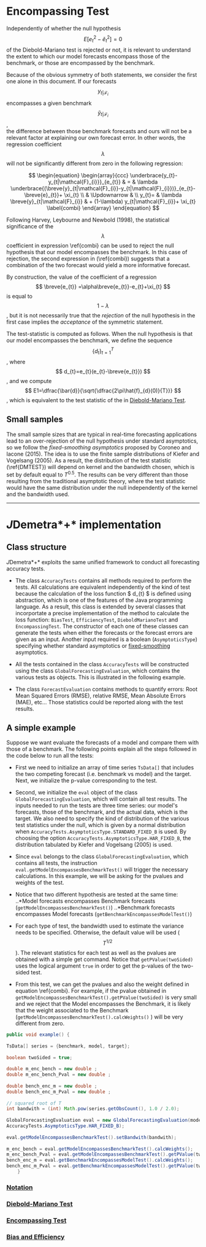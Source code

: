 # Encompassing Test 

Independently of whether the null hypothesis $$ E[e^2_{t}-\breve{e}^2_{t}]=0 $$  of the 
Diebold-Mariano test is rejected or not, it is relevant 
to understand the extent to which our model forecasts encompass those of the benchmark, 
or those are encompassed by the benchmark.  

Because of the obvious symmetry of both statements, we consider the first one alone in this document. 
If our forecasts $$ y_{t|\mathcal{F}_{i}} $$ 
encompasses a given benchmark 
$$ \breve{y}_{t|\mathcal{F}_{i}} $$ ,  
the difference between those benchmark forecasts and ours will not be a relevant factor 
at explaining our own forecast error. In other words, the regression coefficient $$ \lambda $$ 
will not be significantly different from zero in the following regression:

$$
\begin{equation}
\begin{array}{ccc}
  \underbrace{y_{t}-y_{t|\mathcal{F}_{i}}}_{e_{t}}  &   =   &   \lambda \underbrace{(\breve{y}_{t|\mathcal{F}_{i}}-y_{t|\mathcal{F}_{i}})}_{e_{t}-\breve{e}_{t}}+ \xi_{t}     \\
&   \Updownarrow    & \\
   y_{t}=  &   \lambda \breve{y}_{t|\mathcal{F}_{i}}  &    + (1-\lambda) y_{t|\mathcal{F}_{i}}+ \xi_{t}   \label{combi}
\end{array}
\end{equation}
$$


Following Harvey, Leybourne and Newbold (1998), the statistical significance 
of the $$ \lambda $$ coefficient in expression \ref{combi} can be used to reject 
the null hypothesis that our model encompasses the benchmark. In this case of rejection, 
the second expression in (\ref{combi}) suggests that a combination of the two forecast would yield a 
more informative forecast. 

By construction, the value of the coefficient of a regression 
$$ \breve{e_{t}} =\alpha\breve{e_{t}}-e_{t}+\xi_{t} $$ is equal to $$ 1-\lambda $$, 
but it is not necessarily true that the *rejection* of the 
null hypothesis in the first case implies the *acceptance*  of the symmetric statement.

The test-statistic is computed as follows. When the null hypothesis is that our model encompasses the benchmark, we define the sequence 
$$ \{d_{t}\}^{T}_{t=1} $$ , where $$ d_{t}=e_{t}(e_{t}-\breve{e_{t}}) $$ , and we 
compute $$ E1=\dfrac{\bar{d}}{\sqrt{\dfrac{2\pi\hat{f}_{d}(0)}{T}}} $$ , which is equivalent to the test statistic of the  in
[Diebold-Mariano Test](dmtest.md).  

## Small samples <a name="fixedsmoothing"></a>
The small sample sizes that are typical 
in real-time forecasting applications lead to an over-rejection of the null hypothesis under standard asymptotics, 
so we follow the *fixed-smoothing asymptotics* proposed by Coroneo and Iacone (2015). The idea is to use the finite sample 
distributions of Kiefer and Vogelsang (2005). As a result, the distribution of the test statistic (\ref{DMTEST}) 
will depend on kernel and the bandwidth chosen, which is set by default equal to $T^{0.5}$. 
The results can be very different than those resulting from the traditional asymptotic theory, 
where the test statistic would have the same distribution under the null independently of the kernel and the bandwidth used. 

---


# *J*Demetra*+* implementation

## Class structure
*J*Demetra*+* exploits the same unified framework 
to conduct all forecasting accuracy tests.  

- The class `AccuracyTests` contains all methods required to perform the tests. All calculations are equivalent independently of the kind of test
because the calculation of the  loss function $ d_{t} $ is defined using abstraction, which is one of the features of the Java programming language. As a result, 
this class is extended by several classes that incorportate a  precise implementation of the method to calculate the loss
function: `BiasTest`, `EfficiencyTest`, `DieboldMarianoTest` and `EncompassingTest`. 
The constructor of each one of these classes can generate the tests 
when either the forecasts or the forecast errors are given as an input. Another input required is a boolean (`AsymptoticsType`) specifying whether 
standard asymptotics or 
[fixed-smoothing](#fixedsmoothing) asymptotics.

- All the tests contained in the class `AccuracyTests` will be constructed using the class `GlobalForecastingEvaluation`, which contains the various
tests as objects. This is
illustrated in the following example.

- The class `ForecastEvaluation` contains methods to quantify errors: 
Root Mean Squared Errors (RMSE), relative RMSE, Mean Absolute Errors (MAE), etc...  Those statistics could be
reported along with the test results.


## A simple example
Suppose we want evaluate the forecasts of a model and compare them with 
those of a benchmark. The following points explain all the steps 
followed in the code below to run all the tests:

- First we need to initialize an array of time series  `TsData[]` that includes 
the two competing forecast (i.e. benchmark vs model) and the target. Next, we initialize the p-value corresponding 
to the test.
- Second, we initialize the `eval` object of the class `GlobalForecastingEvaluation`, 
which will contain all test results. The inputs needed to run the tests are three time series: our model's forecasts, 
those of the benchmark, and the actual data, which is the target. We also need to specify the kind of 
distribution of the various test statistics under the null, which is given by a normal distribution when 
`AccuracyTests.AsymptoticsType.STANDARD_FIXED_B` is used. By choosing the option 
`AccuracyTests.AsymptoticsType.HAR_FIXED_B`, the distribution tabulated by Kiefer and Vogelsang (2005) is used. 
- Since `eval` belongs to the class `GlobalForecastingEvaluation`, which contains all tests, the instruction `eval.getModelEncompassesBenchmarkTest()`
will trigger the necessary calculations.  In this example, we will be asking for the pvalues and weights of the test.
- Notice that two different hypothesis are tested at the same time: 
	..*Model forecasts encompasses Benchmark forecasts (`getModelEncompassesBenchmarkTest()`)
	..*Benchmark forecasts encompasses Model forecasts (`getBenchmarkEncompassesModelTest()`)
- For each type of test, the bandwidth used to estimate the variance needs to be specified. 
Otherwise, the default value will be used ($$ T^{1/2} $$). The relevant statistics for each test as well as the 
pvalues are obtained with a simple get command. Notice that `getPValue(twoSided)`  uses the logical argument 
`true` in order to get the p-values of the two-sided test.

- From this test, we can get the pvalues and also the weight defined in 
equation \ref{combi}. For example, if the pvalue obtained in 
`getModelEncompassesBenchmarkTest().getPValue(twoSided)` is very small and we reject 
that the Model encompasses the Benchmark, it is likely that the weight associated 
to the Benchmark (`getModelEncompassesBenchmarkTest().calcWeights()` ) will be very different from zero.


``` java
public void example() {
    
TsData[] series = {benchmark, model, target};
    
boolean twoSided = true;
  
double m_enc_bench = new double ;
double m_enc_bench_Pval = new double ;
   
double bench_enc_m = new double ;
double bench_enc_m_Pval = new double ;
    
// squared root of T
int bandwith = (int) Math.pow(series.getObsCount(), 1.0 / 2.0);
    
GlobalForecastingEvaluation eval = new GlobalForecastingEvaluation(model, benchmark, target,
AccuracyTests.AsymptoticsType.HAR_FIXED_B);
   
eval.getModelEncompassesBenchmarkTest().setBandwith(bandwith);
   
m_enc_bench = eval.getModelEncompassesBenchmarkTest().calcWeights();
m_enc_bench_Pval = eval.getModelEncompassesBenchmarkTest().getPValue(twoSided);
bench_enc_m = eval.getBenchmarkEncompassesModelTest().calcWeights();
bench_enc_m_Pval = eval.getBenchmarkEncompassesModelTest().getPValue(twoSided);
    }
```
	
	
  
### [Notation](notation.md)
### [Diebold-Mariano Test](dmtest.md)
### [Encompassing Test](encompassing.md)
### [Bias and Efficiency](bias.md)
 